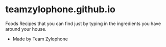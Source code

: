 # teamzylophone.github.io
Foods Recipes that you can find just by typing in the ingredients you have around your house.
- Made by Team Zylophone

